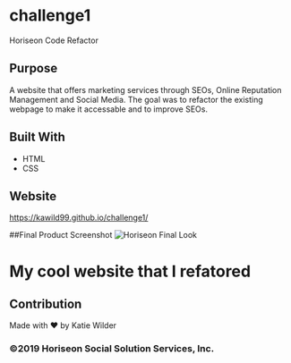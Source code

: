# challenge1
Horiseon Code Refactor
## Purpose
A website that offers marketing services through SEOs, Online Reputation Management and Social Media. 
The goal was to refactor the existing webpage to make it accessable and to improve SEOs.

## Built With
* HTML
* CSS

## Website
https://kawild99.github.io/challenge1/

##Final Product Screenshot
<img src=".challenge1/assets/images/horiseon.png" alt="Horiseon Final Look"/>
# My cool website that I refatored

## Contribution
Made with ❤️ by Katie Wilder

### ©️2019 Horiseon Social Solution Services, Inc.

